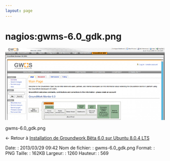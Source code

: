 ```yaml
---
layout: page
---
```


nagios:gwms-6.0\_gdk.png
========================

[![gwms-6.0\_gdk.png](../../assets/media/nagios/gwms-6.0_gdk.png@cache=&w=900&h=406 "gwms-6.0_gdk.png")](../../assets/media/nagios/gwms-6.0_gdk.png@cache= "Afficher le fichier original")

gwms-6.0\_gdk.png

← Retour à [Installation de Groundwork Bêta 6.0 sur Ubuntu 8.0.4
LTS](../../groundwork/groundwork6.0-install-ubuntu.html "groundwork:groundwork6.0-install-ubuntu")

Date:
:   2013/03/29 09:42
Nom de fichier:
:   gwms-6.0\_gdk.png
Format:
:   PNG
Taille:
:   162KB
Largeur:
:   1260
Hauteur:
:   569

